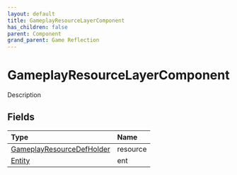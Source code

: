 ```yaml
---
layout: default
title: GameplayResourceLayerComponent
has_children: false
parent: Component
grand_parent: Game Reflection
---
```

# GameplayResourceLayerComponent
Description 

## Fields
| Type | Name |
|:-------------|:--------------|
| [GameplayResourceDefHolder](/game-reflection/components/gameplay_resource_def_holder.md) | resource |
| [Entity](/game-reflection/classes/entity.md) | ent |
